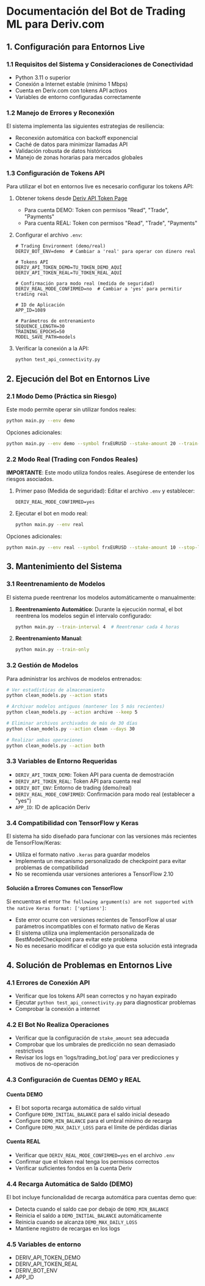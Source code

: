 # Documentación del Bot de Trading ML para Deriv.com

## 1. Configuración para Entornos Live

### 1.1 Requisitos del Sistema y Consideraciones de Conectividad

- Python 3.11 o superior
- Conexión a Internet estable (mínimo 1 Mbps)
- Cuenta en Deriv.com con tokens API activos
- Variables de entorno configuradas correctamente

### 1.2 Manejo de Errores y Reconexión

El sistema implementa las siguientes estrategias de resiliencia:
- Reconexión automática con backoff exponencial
- Caché de datos para minimizar llamadas API
- Validación robusta de datos históricos
- Manejo de zonas horarias para mercados globales

### 1.3 Configuración de Tokens API
Para utilizar el bot en entornos live es necesario configurar los tokens API:

1. Obtener tokens desde [Deriv API Token Page](https://app.deriv.com/account/api-token)
   - Para cuenta DEMO: Token con permisos "Read", "Trade", "Payments"
   - Para cuenta REAL: Token con permisos "Read", "Trade", "Payments"

2. Configurar el archivo `.env`:
   ```
   # Trading Environment (demo/real)
   DERIV_BOT_ENV=demo  # Cambiar a 'real' para operar con dinero real

   # Tokens API
   DERIV_API_TOKEN_DEMO=TU_TOKEN_DEMO_AQUÍ
   DERIV_API_TOKEN_REAL=TU_TOKEN_REAL_AQUÍ

   # Confirmación para modo real (medida de seguridad)
   DERIV_REAL_MODE_CONFIRMED=no  # Cambiar a 'yes' para permitir trading real

   # ID de Aplicación
   APP_ID=1089

   # Parámetros de entrenamiento
   SEQUENCE_LENGTH=30
   TRAINING_EPOCHS=50
   MODEL_SAVE_PATH=models
   ```

3. Verificar la conexión a la API:
   ```bash
   python test_api_connectivity.py
   ```

## 2. Ejecución del Bot en Entornos Live

### 2.1 Modo Demo (Práctica sin Riesgo)
Este modo permite operar sin utilizar fondos reales:

```bash
python main.py --env demo
```

Opciones adicionales:
```bash
python main.py --env demo --symbol frxEURUSD --stake-amount 20 --train-interval 6
```

### 2.2 Modo Real (Trading con Fondos Reales)
**IMPORTANTE**: Este modo utiliza fondos reales. Asegúrese de entender los riesgos asociados.

1. Primer paso (Medida de seguridad): Editar el archivo `.env` y establecer:
   ```
   DERIV_REAL_MODE_CONFIRMED=yes
   ```

2. Ejecutar el bot en modo real:
   ```bash
   python main.py --env real
   ```

Opciones adicionales:
```bash
python main.py --env real --symbol frxEURUSD --stake-amount 10 --stop-loss 0.05
```

## 3. Mantenimiento del Sistema

### 3.1 Reentrenamiento de Modelos

El sistema puede reentrenar los modelos automáticamente o manualmente:

1. **Reentrenamiento Automático**:
   Durante la ejecución normal, el bot reentrena los modelos según el intervalo configurado:
   ```bash
   python main.py --train-interval 4  # Reentrenar cada 4 horas
   ```

2. **Reentrenamiento Manual**:
   ```bash
   python main.py --train-only
   ```

### 3.2 Gestión de Modelos

Para administrar los archivos de modelos entrenados:

```bash
# Ver estadísticas de almacenamiento
python clean_models.py --action stats

# Archivar modelos antiguos (mantener los 5 más recientes)
python clean_models.py --action archive --keep 5

# Eliminar archivos archivados de más de 30 días
python clean_models.py --action clean --days 30

# Realizar ambas operaciones
python clean_models.py --action both
```

### 3.3 Variables de Entorno Requeridas

- `DERIV_API_TOKEN_DEMO`: Token API para cuenta de demostración
- `DERIV_API_TOKEN_REAL`: Token API para cuenta real
- `DERIV_BOT_ENV`: Entorno de trading (demo/real)
- `DERIV_REAL_MODE_CONFIRMED`: Confirmación para modo real (establecer a "yes")
- `APP_ID`: ID de aplicación Deriv

### 3.4 Compatibilidad con TensorFlow y Keras

El sistema ha sido diseñado para funcionar con las versiones más recientes de TensorFlow/Keras:

- Utiliza el formato nativo `.keras` para guardar modelos
- Implementa un mecanismo personalizado de checkpoint para evitar problemas de compatibilidad
- No se recomienda usar versiones anteriores a TensorFlow 2.10

#### Solución a Errores Comunes con TensorFlow

Si encuentras el error `The following argument(s) are not supported with the native Keras format: ['options']`:
- Este error ocurre con versiones recientes de TensorFlow al usar parámetros incompatibles con el formato nativo de Keras
- El sistema utiliza una implementación personalizada de BestModelCheckpoint para evitar este problema
- No es necesario modificar el código ya que esta solución está integrada

## 4. Solución de Problemas en Entornos Live

### 4.1 Errores de Conexión API
- Verificar que los tokens API sean correctos y no hayan expirado
- Ejecutar `python test_api_connectivity.py` para diagnosticar problemas
- Comprobar la conexión a internet

### 4.2 El Bot No Realiza Operaciones
- Verificar que la configuración de `stake_amount` sea adecuada
- Comprobar que los umbrales de predicción no sean demasiado restrictivos
- Revisar los logs en 'logs/trading_bot.log' para ver predicciones y motivos de no-operación

### 4.3 Configuración de Cuentas DEMO y REAL

#### Cuenta DEMO
- El bot soporta recarga automática de saldo virtual
- Configure `DEMO_INITIAL_BALANCE` para el saldo inicial deseado
- Configure `DEMO_MIN_BALANCE` para el umbral mínimo de recarga
- Configure `DEMO_MAX_DAILY_LOSS` para el límite de pérdidas diarias

#### Cuenta REAL
- Verificar que `DERIV_REAL_MODE_CONFIRMED=yes` en el archivo `.env`
- Confirmar que el token real tenga los permisos correctos
- Verificar suficientes fondos en la cuenta Deriv

### 4.4 Recarga Automática de Saldo (DEMO)
El bot incluye funcionalidad de recarga automática para cuentas demo que:
- Detecta cuando el saldo cae por debajo de `DEMO_MIN_BALANCE`
- Reinicia el saldo a `DEMO_INITIAL_BALANCE` automáticamente
- Reinicia cuando se alcanza `DEMO_MAX_DAILY_LOSS`
- Mantiene registro de recargas en los logs

### 4.5 Variables de entorno
- DERIV_API_TOKEN_DEMO
- DERIV_API_TOKEN_REAL
- DERIV_BOT_ENV
- APP_ID